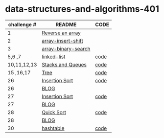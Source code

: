 # data-structures-and-algorithms-401


|challenge # | README| CODE |
| ---| ---------------------------------- |---------|
| 1 |[Reverse an array](challenge/array-reverse/README.md) | |
| 2 |[array-insert-shift](challenge/array-insert-shift/readme.md) | |
| 3 |[array-binary-search](challenge/array-binary-search/README.md)| |
| 5,6 ,7|[linked-list](challenge/linked-list/README.md)  |[code](challenge/linked-list)|
| 10,11,12,13 |[Stacks and Queues](challenge/stack-queue/README.md)|[code](challenge/stack-queue) |
| 15 ,16,17|[Tree](challenge/tree/README.md)|[code](challenge/tree)|
| 26|[Insertion Sort](challenge/insertion-sort/README.md) | [code](challenge/insertion-sort) |  
| 26|[BLOG](challenge/insertion-sort/BLOG.md) |  |
| 27|[Insertion Sort](challenge/merge-sort/README.md) | [code](challenge/merge-sort) |  
| 27|[BLOG](challenge/merge-sort/BLOG.md) |  |
| 28|[Quick Sort](challenge/quick-sort/README.md) | [code](challenge/quick-sort) |  
| 28|[BLOG](challenge/quick-sort/BLOG.md) |  |
| 30|[hashtable](challenge/hashtable/README.md) | [code](challenge/hashtable) | 


